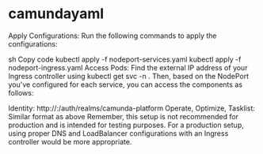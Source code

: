 # camundayaml

Apply Configurations:
Run the following commands to apply the configurations:

sh
Copy code
kubectl apply -f nodeport-services.yaml
kubectl apply -f nodeport-ingress.yaml
Access Pods:
Find the external IP address of your Ingress controller using kubectl get svc -n <namespace>. Then, based on the NodePort you've configured for each service, you can access the components as follows:

Identity: http://<Ingress-Controller-IP>:<Identity-NodePort>/auth/realms/camunda-platform
Operate, Optimize, Tasklist: Similar format as above
Remember, this setup is not recommended for production and is intended for testing purposes. For a production setup, using proper DNS and LoadBalancer configurations with an Ingress controller would be more appropriate.
